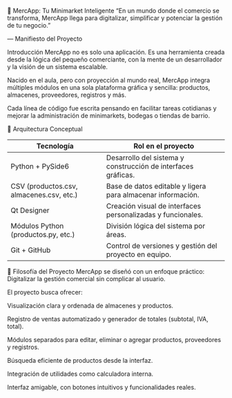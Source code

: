 🛒 MercApp: Tu Minimarket Inteligente
“En un mundo donde el comercio se transforma, MercApp llega para digitalizar, simplificar y potenciar la gestión de tu negocio.”

— Manifiesto del Proyecto

Introducción
MercApp no es solo una aplicación. Es una herramienta creada desde la lógica del pequeño comerciante, con la mente de un desarrollador y la visión de un sistema escalable.

Nacido en el aula, pero con proyección al mundo real, MercApp integra múltiples módulos en una sola plataforma gráfica y sencilla: productos, almacenes, proveedores, registros y más.

Cada línea de código fue escrita pensando en facilitar tareas cotidianas y mejorar la administración de minimarkets, bodegas o tiendas de barrio.

🧱 Arquitectura Conceptual

| Tecnología                               | Rol en el proyecto                                                         |
|------------------------------------------|----------------------------------------------------------------------------|
| Python + PySide6                         | Desarrollo del sistema y construcción de interfaces gráficas.              |
| CSV (productos.csv, almacenes.csv, etc.) | Base de datos editable y ligera para almacenar información.                |
| Qt Designer                              | Creación visual de interfaces personalizadas y funcionales.                |
| Módulos Python (productos.py, etc.)      | División lógica del sistema por áreas.                                     |
| Git + GitHub                             | Control de versiones y gestión del proyecto en equipo.                     |


🎯 Filosofía del Proyecto
MercApp se diseñó con un enfoque práctico:
Digitalizar la gestión comercial sin complicar al usuario.

El proyecto busca ofrecer:

Visualización clara y ordenada de almacenes y productos.

Registro de ventas automatizado y generador de totales (subtotal, IVA, total).

Módulos separados para editar, eliminar o agregar productos, proveedores y registros.

Búsqueda eficiente de productos desde la interfaz.

Integración de utilidades como calculadora interna.

Interfaz amigable, con botones intuitivos y funcionalidades reales.
